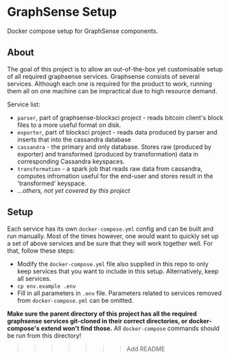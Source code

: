 # GraphSense Setup

Docker compose setup for GraphSense components.

## About

The goal of this project is to allow an out-of-the-box yet customisable setup of all required graphsense services.
Graphsense consists of several services. Although each one is required for the product to work, running them all on one machine can be impractical due to high resource demand.


Service list:
 - `parser`, part of graphsense-blocksci project - reads bitcoin client's block files to a more useful format on disk.
 - `exporter`, part of blocksci project - reads data produced by parser and inserts that into the cassandra database
 - `cassandra` - the primary and only database. Stores raw (produced by exporter) and transformed (produced by transformation) data in corresponding Cassandra keyspaces.
 - `transformation` - a spark job that reads raw data from cassandra, computes infromation useful for the end-user and stores result in the 'transformed' keyspace.
 - *...others, not yet covered by this project*


## Setup

Each service has its own `docker-compose.yml` config and can be built and run manually. Most of the times however, one would want to quickly set up a set of above services and be sure that they will work together well.
For that, follow these steps:

 - Modify the `docker-compose.yml` file also supplied in this repo to only keep services that you want to include in this setup. Alternatively, keep all services.
 - `cp env.example .env`
 - Fill in all parameters in `.env` file. Parameters related to services removed from `docker-compose.yml` can be omitted.
 

**Make sure the parent directory of this project has all the required graphsense services git-cloned in their correct directories, or docker-compose's extend won't find those.**
All `docker-compose` commands should be run from this directory!
>>>>>>> Add README
